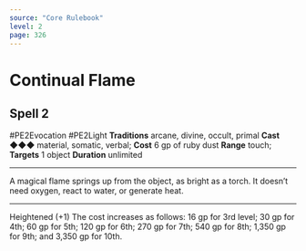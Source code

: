 ```yaml
---
source: "Core Rulebook"
level: 2
page: 326
---
```


# Continual Flame
## Spell 2
#PE2Evocation #PE2Light
**Traditions** arcane, divine, occult, primal
**Cast** ◆◆◆ material, somatic, verbal; **Cost** 6 gp of ruby dust
**Range** touch; **Targets** 1 object
**Duration** unlimited

-----
A magical flame springs up from the object, as bright as a torch. It doesn’t need oxygen, react to water, or generate heat. 

---
Heightened (+1) The cost increases as follows: 16 gp for 3rd level; 30 gp for 4th; 60 gp for 5th; 120 gp for 6th; 270 gp for 7th; 540 gp for 8th; 1,350 gp for 9th; and 3,350 gp for 10th.